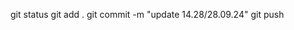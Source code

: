 git status
git add . <!--Met surtout les fichier qui te seront affiché en rouge-->
git commit -m "update 14.28/28.09.24"
git push
